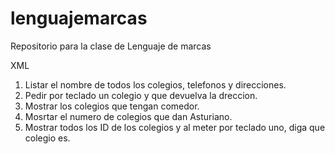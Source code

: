 # lenguajemarcas
Repositorio para la clase de Lenguaje de marcas


XML
1. Listar el nombre de todos los colegios, telefonos y direcciones.
2. Pedir por teclado un colegio y que devuelva la dreccion.
3. Mostrar los colegios que tengan comedor.
4. Mosrtar el numero de colegios que dan Asturiano.
5. Mostrar todos los ID de los colegios y al meter por teclado uno, diga que colegio es.
